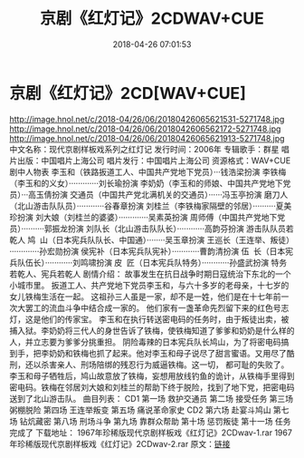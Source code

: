 ﻿---
title: 京剧《红灯记》2CDWAV+CUE
date: 2018-04-26 07:01:53
categories: 电子书、相声、戏曲等其它
tags: 华语中文
---
# 京剧《红灯记》2CD[WAV+CUE]

http://image.hnol.net/c/2018-04/26/06/20180426065621531-5271748.jpg
http://image.hnol.net/c/2018-04/26/06/2018042606562172-5271748.jpg
http://image.hnol.net/c/2018-04/26/06/20180426065621913-5271748.jpg
中文名称：现代京剧样板戏系列之红灯记
发行时间：2006年
专辑歌手：群星
唱片出版：中国唱片上海公司
唱片发行：中国唱片上海公司
资源格式：WAV+CUE
剧中人物表
李玉和（铁路扳道工人、中国共产党地下党员）···钱浩梁扮演
李铁梅（李玉和的义女）·············刘长瑜扮演
李奶奶（李玉和的师娘、中国共产党地下党员）···高玉倩扮演
交通员（中国共产党北满机关的交通员）······冯玉亭扮演
磨刀人（北山游击队队员）············谷春章扮演
刘桂兰（李铁梅家隔壁的邻居）··········夏美珍扮演
刘大娘（刘桂兰的婆婆）·············吴素英扮演
周师傅（中国共产党地下党员）··········郭振龙扮演
刘队长（北山游击队队长）············高韵芬扮演
游击队队员若乾人
鸠  山（日本宪兵队队长、中国通）········吴玉章扮演
王巡长（王连举、叛徒）·············孙宏勋扮演
侯宪补（日本宪兵队宪补）············曹韵清扮演
伍  长（日本宪兵队伍长）············刘鸣啸扮演
皮  匠（日本宪兵队特务）············孙盛武扮演
特务若乾人、宪兵若乾人
剧情介绍：
故事发生在抗日战争时期日寇统治下东北的一个小城市里。
扳道工人、共产党地下党员李玉和，与六十多岁的老母亲，十七岁的女儿铁梅生活在一起。
这祖孙三人虽是一家，却不是一姓，他们是在十七年前一次大罢工的流血斗争中结合成一家的。
他们家有一盏革命先烈留下来的红色号志灯，这是他们的传家宝。
李玉和在执行转送密电码的任务时，由于叛徒出卖，被捕入狱。李奶奶将三代人的身世告诉了铁梅，使铁梅知道了爹爹和奶奶是什么样的人，并立志要为爹爹分挑重担。
阴险毒辣的日本宪兵队长鸠山，为了将密电码搞到手，把李奶奶和铁梅也抓了起来。他对李玉和母子说尽了甜言蜜语。又用尽了酷刑，还以杀害亲人、刑场陪绑的残忍行为威逼铁梅。这一切，
都可耻的失败了。
李玉和母子牺牲后，鸠山故意放了铁梅，妄想用放线钓鱼的诡计，从铁梅手里得到密电码。铁梅在邻居刘大娘和刘桂兰的帮助下终于脱险，找到了地下党，把密电码送到了北山游击队。
曲目列表：
CD1
第一场 救护交通员
第二场 接受任务
第三场 粥棚脱险
第四场 王连举叛变
第五场 痛说革命家史
CD2
第六场 赴宴斗鸠山
第七场 钻炕藏密
第八场 刑场斗争
第九场 靠群众帮助
第十场 惩罚叛徒
第十一场 任务完成了
下载地址：
1967年珍稀版现代京剧样板戏《红灯记》2CDwav-1.rar
1967年珍稀版现代京剧样板戏《红灯记》2CDwav-2.rar
原文：[链接](https://blog.sina.com.cn/s/blog_1647c7e760102y2kl.html)